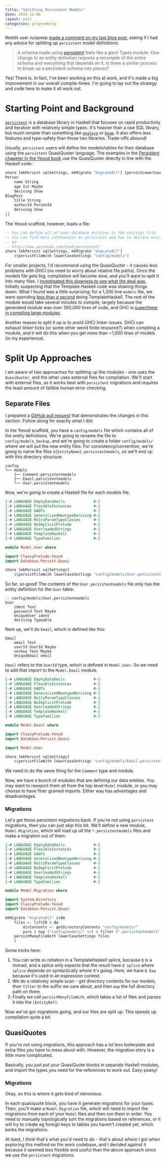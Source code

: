 ```yaml
---
title: "Splitting Persistent Models"
date: 2019-12-06
layout: post
categories: programming
---
```


Reddit user /u/qseep [made a comment on my last blog post](https://www.reddit.com/r/haskell/comments/e2l1yj/keeping_compilation_fast/f91hcwm/?context=3), asking if I had any advice for splitting up `persistent` model definitions:

> A schema made using [persistent](https://hackage.haskell.org/package/persistent) feels like a giant Types module. One change to an entity definition requires a recompile of the entire schema and everything that depends on it. Is there a similar process to break up a persistent schema into pieces?

Yes! There is.
In fact, I've been working on this at work, and it's made a big improvement in our overall compile-times.
I'm going to lay out the strategy and code here to make it all work out.

# Starting Point and Background

[`persistent`](https://hackage.haskell.org/package/persistent) is a database library in Haskell that focuses on rapid productivity and iteration with relatively simple types.
It's heavier than a raw SQL library, but much simpler than something like [`opaleye`](https://hackage.haskell.org/package/opaleye) or [`beam`](https://hackage.haskell.org/package/beam).
It also offers less features and type-safety than those two libraries.
Trade-offs abound!

Usually, `persistent` users will define the models/tables for their database using the `persistent` QuasiQuoter language.
The examples in the [Persistent chapeter in the Yesod book](https://www.yesodweb.com/book/persistent) use the QuasiQuoter directly in line with the Haskell code:

```haskell
share [mkPersist sqlSettings, mkMigrate "migrateAll"] [persistLowerCase|
Person
    name String
    age Int Maybe
    deriving Show
BlogPost
    title String
    authorId PersonId
    deriving Show
|]
```

The Yesod scaffold, however, loads a file:

```haskell
-- You can define all of your database entities in the entities file.
-- You can find more information on persistent and how to declare entities
-- at:
-- http://www.yesodweb.com/book/persistent/
share [mkPersist sqlSettings, mkMigrate "migrateAll"]
    $(persistFileWith lowerCaseSettings "config/models")
```

For smaller projects, I'd recommend using the QuasiQuoter - it causes less problems with GHCi (no need to worry about relative file paths).
Once the models file gets big, compilation *will* become slow, and you'll want to split it into many files.
I [investigated this slowness to see what the deal was](https://twitter.com/mattoflambda/status/1158853267499057152), initially suspecting that the Template Haskell code was slowing things down.
What I found was a little surprising: for a 1,200 line `models` file, we were spending [less than a second](https://twitter.com/mattoflambda/status/1158853269432651779) doing TemplateHaskell.
The rest of the module would take several minutes to compile, largely because the generated module was over 390,000 lines of code, and GHC is [superlinear in compiling large modules](https://www.parsonsmatt.org/2019/11/27/keeping_compilation_fast.html).

Another reason to split it up is to avoid GHCi linker issues.
GHCi can exhaust linker ticks (or some other weird finite resource?) when compiling a module, and it will do this when you get more than ~1,000 lines of models (in my experience).

# Split Up Approaches

I am aware of two approaches for splitting up the modules - one uses the `QuasiQuoter`, and the other uses external files for compilation.
We'll start with external files, as it works best with `persistent` migrations and requires the least amount of fallible human error checking.

## Separate Files

I prepared a [GitHub pull request](https://github.com/parsonsmatt/split-persistent/pull/1/files) that demonstrates the changes in this section.
Follow along for exactly what I did:

In the Yesod scaffold, you have a `config/models` file which contains all of the entity definitions.
We're going to rename the file to `config/models_backup`, and we're going to create a folder `config/models/` where we will put the new entity files.
For consistency/convention, we're going to name the files `${EntityName}.persistentmodels`, so we'll end up with this directory structure:

```
config
└── models
    ├── Comment.persistentmodels
    ├── Email.persistentmodels
    └── User.persistentmodels
```

Now, we're going to create a Haskell file for each models file.

```haskell
{-# LANGUAGE EmptyDataDecls             #-}
{-# LANGUAGE FlexibleInstances          #-}
{-# LANGUAGE GADTs                      #-}
{-# LANGUAGE GeneralizedNewtypeDeriving #-}
{-# LANGUAGE MultiParamTypeClasses      #-}
{-# LANGUAGE NoImplicitPrelude          #-}
{-# LANGUAGE OverloadedStrings          #-}
{-# LANGUAGE TemplateHaskell            #-}
{-# LANGUAGE TypeFamilies               #-}

module Model.User where

import ClassyPrelude.Yesod
import Database.Persist.Quasi

share [mkPersist sqlSettings]
    $(persistFileWith lowerCaseSettings "config/models/User.persistentmodels")
```

So far, so good!
The contents of the `User.persistentmodels` file only has the entity definition for the `User` table:

```
-- config/models/User.persistentmodels
User
    ident Text
    password Text Maybe
    UniqueUser ident
    deriving Typeable
```

Next up, we'll do `Email`, which is defined like this:

```
Email
    email Text
    userId UserId Maybe
    verkey Text Maybe
    UniqueEmail email
```

`Email` refers to the `UserId` type, which is defined in `Model.User`.
So we need to add that import to the `Model.Email` module.

```haskell
{-# LANGUAGE EmptyDataDecls             #-}
{-# LANGUAGE FlexibleInstances          #-}
{-# LANGUAGE GADTs                      #-}
{-# LANGUAGE GeneralizedNewtypeDeriving #-}
{-# LANGUAGE MultiParamTypeClasses      #-}
{-# LANGUAGE NoImplicitPrelude          #-}
{-# LANGUAGE OverloadedStrings          #-}
{-# LANGUAGE TemplateHaskell            #-}
{-# LANGUAGE TypeFamilies               #-}

module Model.Email where

import ClassyPrelude.Yesod
import Database.Persist.Quasi

import Model.User

share [mkPersist sqlSettings]
    $(persistFileWith lowerCaseSettings "config/models/Email.persistentmodels")
```

We need to do the same thing for the `Comment` type and module.

Now, we have a bunch of modules that are defining our data entities.
You may want to reexport them all from the top-level `Model` module, or you may choose to have finer grained imports.
Either way has advantages and disadvantages.

### Migrations

Let's get those persistent migrations back.
If you're not using `persistent` migrations, then you can just skip this bit.
We'll define a new module, `Model.Migration`, which will load up *all* the `*.persistentmodels` files and make a migration out of them.

```haskell
{-# LANGUAGE EmptyDataDecls             #-}
{-# LANGUAGE FlexibleInstances          #-}
{-# LANGUAGE GADTs                      #-}
{-# LANGUAGE GeneralizedNewtypeDeriving #-}
{-# LANGUAGE MultiParamTypeClasses      #-}
{-# LANGUAGE NoImplicitPrelude          #-}
{-# LANGUAGE OverloadedStrings          #-}
{-# LANGUAGE TemplateHaskell            #-}
{-# LANGUAGE TypeFamilies               #-}

module Model.Migration where

import System.Directory
import ClassyPrelude.Yesod
import Database.Persist.Quasi

mkMigrate "migrateAll" $(do
    files <- liftIO $ do
        dirContents <- getDirectoryContents "config/models/"
        pure $ map ("config/models/" <>) $ filter (".persistentmodels" `isSuffixOf`) dirContents
    persistManyFileWith lowerCaseSettings files
    )
```

Some tricks here:

1. You can write `do` notation in a TemplateHaskell splice, because `Q` is a monad, and a splice only expects that the result have `Q splice` where `splice` depends on syntactically where it's going. Here, we have `Q Exp` because it's used in an expression context.
2. We do a relatively simple scan - get directory contents for our models, then `filter` to the suffix we care about, and then `map` the full directory path on there.
3. Finally we call `persistManyFileWith`, which takes a list of files and parses it into the `[EntityDef]`.

Now we've got migrations going, and our files are split up.
This speeds up compilation quite a bit.

## QuasiQuotes

If you're not using migrations, this approach has a lot less boilerplate and extra files you have to mess about with.
However, the migration story is a little more complicated.

Basically, you just put your QuasiQuote blocks in separate Haskell modules, and import the types you need for the references to work out.
Easy-peasy!

### Migrations

Okay, so this is where it gets kind of obnoxious.

In each quasiquote block, you have it generate migrations for your types.
Then, you'll make a `Model.Migration` file, which will need to import the migrations from each of your `Model` files and then run them in order.
You need to manually topologically sort the migrations based on references, or it will try to create eg foreign keys to tables you haven't created yet, which borks the migrations.

At least, I *think* that's what you'd need to do - that's about where I got when exploring this method on the work codebase, and I decided against it because it seemed less flexible and useful than the above approach since we use the `persistent` migrations.
